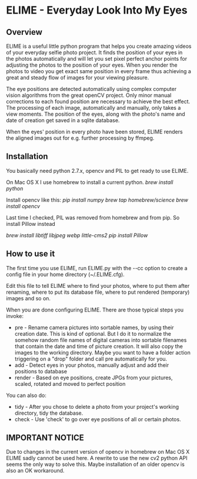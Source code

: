 ELIME - Everyday Look Into My Eyes
==============

Overview
--------------

ELIME is a useful little python program that helps you create amazing videos of your 
everyday selfie photo project. It finds the position of your eyes in the photos 
automatically and will let you set pixel perfect anchor points for adjusting the photos to 
the position of your eyes. When you render the photos to video you get exact same position
in every frame thus achieving a great and steady flow of images for your viewing pleasure.

The eye positions are detected automatically using complex computer vision algorithms
from the great openCV project. Only minor manual corrections to each found position are 
necessary to achieve the best effect. The processing of each image, automatically and 
manually, only takes a view moments. The position of the eyes, along with the photo's name
and date of creation get saved in a sqlite database.

When the eyes' position in every photo have been stored, ELIME renders the aligned images
out for e.g. further processing by ffmpeg.


Installation
--------------

You basically need python 2.7.x, opencv and PIL to get ready to use ELIME.

On Mac OS X I use homebrew to install a current python. 
 *brew install python*

Install opencv like this:
 *pip install numpy* 
 *brew tap homebrew/science*
 *brew install opencv*

Last time I checked, PIL was removed from homebrew and from pip. So install Pillow instead
 
 *brew install libtiff libjpeg webp little-cms2*
 *pip install Pillow*
 
 How to use it
 --------------
 
 The first time you use ELIME, run ELIME.py with the --cc option to create a config file
 in your home directory (~/.ELIME.cfg).
 
 Edit this file to tell ELIME where to find your photos, where to put them after renaming,
 where to put its database file, where to put rendered (temporary) images and so on.
 
 When you are done configuring ELIME. There are those typical steps you invoke:
 
  - pre - Rename camera pictures into sortable names, by using their creation
          date. This is kind of optional. But I do it to normalize the somehow random 
          file names of digital cameras into sortable filenames that contain the date and
          time of picture creation. It will also copy the images to the working directory.
          Maybe you want to have a folder action triggering on a "drop" folder and call 
          pre automatically for you.
  - add - Detect eyes in your photos, manually adjust and add their positions to database
  - render - Based on eye positions, create JPGs from your pictures, scaled, 
             rotated and moved to perfect position

You can also do:
  - tidy - After you chose to delete a photo from your project's working directory, tidy 
           the database.
  - check - Use 'check' to go over eye positions of all or certain photos.

IMPORTANT NOTICE
---------------
Due to changes in the current version of opencv in homebrew on Mac OS X
ELIME sadly cannot be used here. A rewrite to use the new cv2 python API seems the only
way to solve this. Maybe installation of an older opencv is also an OK workaround.
 
